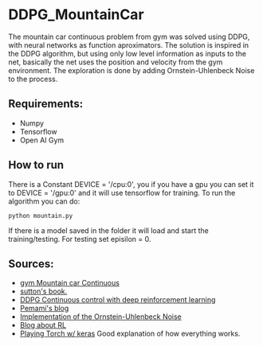 # DDPG_MountainCar


The mountain car continuous problem from gym was solved using DDPG, with neural networks
as function aproximators.
The solution is inspired in the DDPG algorithm, but using only low level information as inputs to the net, basically the net uses the position and velocity from the gym environment.
The exploration is done by adding Ornstein-Uhlenbeck Noise to the process. 


## Requirements:

- Numpy
- Tensorflow
- Open AI Gym


## How to run

There is a Constant DEVICE = '/cpu:0', you if you have a gpu you can set it to DEVICE = '/gpu:0' and it will use tensorflow for training. 
To run the algorithm you can do: 

```
python mountain.py
```

If there is a model saved in the folder it will load and start the training/testing. For testing set episilon = 0.   

## Sources:

- [gym Mountain car Continuous](https://github.com/openai/gym/wiki/MountainCarContinuous-v0)
- [sutton's book.](http://people.inf.elte.hu/lorincz/Files/RL_2006/SuttonBook.pdf) 
- [DDPG Continuous control with deep reinforcement learning](https://arxiv.org/abs/1509.02971)
- [Pemami's blog](http://pemami4911.github.io/blog/2016/08/21/ddpg-rl.html) 
- [Implementation of the Ornstein-Uhlenbeck Noise](https://github.com/openai/rllab/blob/master/rllab/exploration_strategies/ou_strategy.py)
- [Blog about RL](https://medium.com/emergent-future/simple-reinforcement-learning-with-tensorflow-part-8-asynchronous-actor-critic-agents-a3c-c88f72a5e9f2) 
- [Playing Torch w/ keras](https://yanpanlau.github.io/2016/10/11/Torcs-Keras.html) Good explanation of how everything works.
